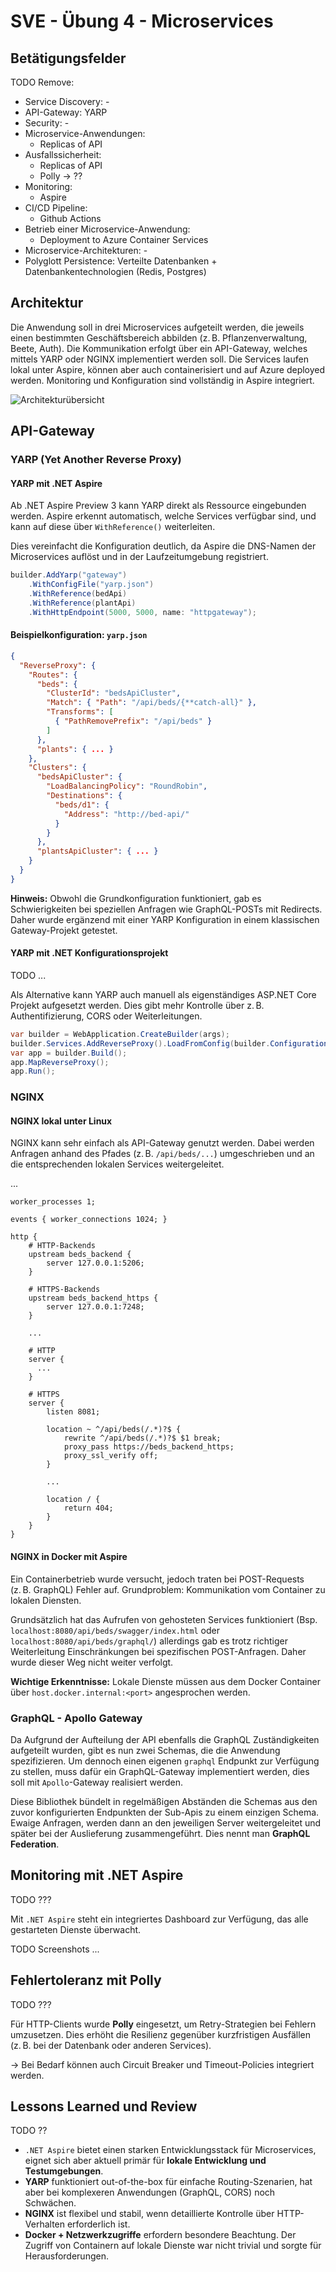 # SVE - Übung 4 - Microservices

## Betätigungsfelder

TODO Remove:

- Service Discovery: -
- API-Gateway: YARP
- Security: -
- Microservice-Anwendungen:
  - Replicas of API
- Ausfallssicherheit:
  - Replicas of API
  - Polly -> ??
- Monitoring:
  - Aspire
- CI/CD Pipeline:
  - Github Actions
- Betrieb einer Microservice-Anwendung:
  - Deployment to Azure Container Services
- Microservice-Architekturen: -
- Polyglott Persistence: Verteilte Datenbanken + Datenbankentechnologien (Redis, Postgres)

## Architektur

Die Anwendung soll in drei Microservices aufgeteilt werden, die jeweils einen bestimmten Geschäftsbereich abbilden (z. B. Pflanzenverwaltung, Beete, Auth). Die Kommunikation erfolgt über ein API-Gateway, welches mittels YARP oder NGINX implementiert werden soll. Die Services laufen lokal unter Aspire, können aber auch containerisiert und auf Azure deployed werden. Monitoring und Konfiguration sind vollständig in Aspire integriert.

![Architekturübersicht](./img/Architecture.png)

## API-Gateway

### YARP (Yet Another Reverse Proxy)

#### YARP mit .NET Aspire

Ab .NET Aspire Preview 3 kann YARP direkt als Ressource eingebunden werden. Aspire erkennt automatisch, welche Services verfügbar sind, und kann auf diese über `WithReference()` weiterleiten.

Dies vereinfacht die Konfiguration deutlich, da Aspire die DNS-Namen der Microservices auflöst und in der Laufzeitumgebung registriert.

```cs
builder.AddYarp("gateway")
    .WithConfigFile("yarp.json")
    .WithReference(bedApi)
    .WithReference(plantApi)
    .WithHttpEndpoint(5000, 5000, name: "httpgateway");
```

#### Beispielkonfiguration: `yarp.json`

```json
{
  "ReverseProxy": {
    "Routes": {
      "beds": {
        "ClusterId": "bedsApiCluster",
        "Match": { "Path": "/api/beds/{**catch-all}" },
        "Transforms": [
          { "PathRemovePrefix": "/api/beds" }
        ]
      },
      "plants": { ... }
    },
    "Clusters": {
      "bedsApiCluster": {
        "LoadBalancingPolicy": "RoundRobin",
        "Destinations": {
          "beds/d1": {
            "Address": "http://bed-api/"
          }
        }
      },
      "plantsApiCluster": { ... }
    }
  }
}
```

**Hinweis:** Obwohl die Grundkonfiguration funktioniert, gab es Schwierigkeiten bei speziellen Anfragen wie GraphQL-POSTs mit Redirects. Daher wurde ergänzend mit einer YARP Konfiguration in einem klassischen Gateway-Projekt getestet.

#### YARP mit .NET Konfigurationsprojekt

TODO ...

Als Alternative kann YARP auch manuell als eigenständiges ASP.NET Core Projekt aufgesetzt werden. Dies gibt mehr Kontrolle über z. B. Authentifizierung, CORS oder Weiterleitungen.

```csharp
var builder = WebApplication.CreateBuilder(args);
builder.Services.AddReverseProxy().LoadFromConfig(builder.Configuration.GetSection("ReverseProxy"));
var app = builder.Build();
app.MapReverseProxy();
app.Run();
```

### NGINX

#### NGINX lokal unter Linux

NGINX kann sehr einfach als API-Gateway genutzt werden. Dabei werden Anfragen anhand des Pfades (z. B. `/api/beds/...`) umgeschrieben und an die entsprechenden lokalen Services weitergeleitet.

...

```
worker_processes 1;

events { worker_connections 1024; }

http {
    # HTTP-Backends
    upstream beds_backend {
        server 127.0.0.1:5206;
    }

    # HTTPS-Backends
    upstream beds_backend_https {
        server 127.0.0.1:7248;
    }

    ...

    # HTTP
    server {
      ...
    }

    # HTTPS
    server {
        listen 8081;

        location ~ ^/api/beds(/.*)?$ {
            rewrite ^/api/beds(/.*)?$ $1 break;
            proxy_pass https://beds_backend_https;
            proxy_ssl_verify off;
        }

        ...

        location / {
            return 404;
        }
    }
}
```

#### NGINX in Docker mit Aspire

Ein Containerbetrieb wurde versucht, jedoch traten bei POST-Requests (z. B. GraphQL) Fehler auf. Grundproblem: Kommunikation vom Container zu lokalen Diensten.

Grundsätzlich hat das Aufrufen von gehosteten Services funktioniert (Bsp. `localhost:8080/api/beds/swagger/index.html` oder `localhost:8080/api/beds/graphql/`) allerdings gab es trotz richtiger Weiterleitung Einschränkungen bei spezifischen POST-Anfragen. Daher wurde dieser Weg nicht weiter verfolgt.

**Wichtige Erkenntnisse:** Lokale Dienste müssen aus dem Docker Container über `host.docker.internal:<port>` angesprochen werden.

### GraphQL - Apollo Gateway

Da Aufgrund der Aufteilung der API ebenfalls die GraphQL Zuständigkeiten aufgeteilt wurden, gibt es nun zwei Schemas, die die Anwendung spezifizieren.
Um dennoch einen eigenen `graphql` Endpunkt zur Verfügung zu stellen, muss dafür ein GraphQL-Gateway implementiert werden, dies soll mit `Apollo`-Gateway realisiert werden.

Diese Bibliothek bündelt in regelmäßigen Abständen die Schemas aus den zuvor konfigurierten Endpunkten der Sub-Apis zu einem einzigen Schema. Ewaige Anfragen, werden dann an den jeweiligen Server weitergeleitet und später bei der Auslieferung zusammengeführt. Dies nennt man **GraphQL Federation**.

## Monitoring mit .NET Aspire

TODO ???

Mit `.NET Aspire` steht ein integriertes Dashboard zur Verfügung, das alle gestarteten Dienste überwacht.

TODO Screenshots ...

## Fehlertoleranz mit Polly

TODO ???

Für HTTP-Clients wurde **Polly** eingesetzt, um Retry-Strategien bei Fehlern umzusetzen. Dies erhöht die Resilienz gegenüber kurzfristigen Ausfällen (z. B. bei der Datenbank oder anderen Services).

-> Bei Bedarf können auch Circuit Breaker und Timeout-Policies integriert werden.

## Lessons Learned und Review

TODO ??

- `.NET Aspire` bietet einen starken Entwicklungsstack für Microservices, eignet sich aber aktuell primär für **lokale Entwicklung und Testumgebungen**.
- **YARP** funktioniert out-of-the-box für einfache Routing-Szenarien, hat aber bei komplexeren Anwendungen (GraphQL, CORS) noch Schwächen.
- **NGINX** ist flexibel und stabil, wenn detaillierte Kontrolle über HTTP-Verhalten erforderlich ist.
- **Docker + Netzwerkzugriffe** erfordern besondere Beachtung. Der Zugriff von Containern auf lokale Dienste war nicht trivial und sorgte für Herausforderungen.
